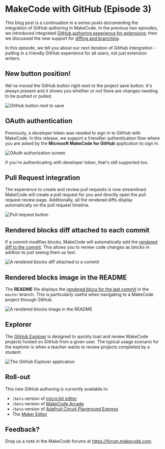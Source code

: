 # MakeCode with GitHub (Episode 3)

This blog post is a continuation in a series posts documenting the integration of GitHub authoring in MakeCode. In the previous two episodes, we introduced integrated [GitHub authoring experience for extensions](/blog/github-packages); then we discussed the new support for [diffing and branching](github-extensions-episode-2).

In this episode, we tell you about our next iteration of GitHub intergration - putting in a friendly GitHub experience for all users, not just extension writers. 

## New button position!

We've moved the GitHub button right next to the project save button. It's always present 
and it shows you whether or not there are changes needing to be pushed or pulled.

![GitHub button next to save](/static/blog/makecode-with-github/button.png)

## OAuth authentication

Previously, a developer token was needed to sign in to GitHub with MakeCode. 
In this release, we support a friendlier authentication flow where you are asked by the **Microsoft MakeCode for GitHub** application to sign in.

![OAuth authorization screen](/static/blog/makecode-with-github/oauth.png)

If you're authenticating with developer token, that's still supported too.

## Pull Request integration

The experience to create and review pull requests is now streamlined. MakeCode will create a pull request for you and directly open the pull request review page. Additionally, all the rendered diffs
display automatically on the pull request timeline.

![Pull request button](/static/blog/makecode-with-github/pullrequest.png)

## Rendered blocks diff attached to each commit

If a commit modifies blocks, 
MakeCode will automatically add the [rendered diff to the commit](https://github.com/pelikhan/pxt-ghdemo/commit/c2d19e4324c10eef74f207899121800ba25e7666#commitcomment-36469566). 
This allows you to review code changes as blocks in addtion to just seeing them as text.

![A rendered blocks diff attached to a commit](/static/blog/makecode-with-github/comment.png)

## Rendered blocks image in the README

The **README** file displays the [rendered blocs for the last commit](https://github.com/pelikhan/pxt-ghdemo#blocks-preview) in the ``master`` branch. This is particularly useful when navigating to a MakeCode project through GitHub.

![A rendered blocks image in the README](/static/blog/makecode-with-github/readme.png)

## Explorer

The [GitHub Explorer](https://makecode.com/github-explorer) is designed to quickly load and review
MakeCode projects hosted on GitHub from a given user. The typical usage scenario for the explorer is
when a teacher wants to review projects completed by a student.

![The GitHub Explorer application](/static/blog/makecode-with-github/explorer.png)

## Roll-out

This new GitHub authoring is currently available in:

* `/beta` version of [micro:bit editor](https://makecode.microbit.org/beta)
* `/beta` version of [MakeCode Arcade](https://arcade.makecode.com/beta)
* `/beta` version of [Adafruit Circuit Playground Express](https://makecode.adafruit.com/beta)
* The [Maker Editor](https://maker.makecode.com)

## Feedback?

Drop us a note in the MakeCode forums at https://forum.makecode.com.
